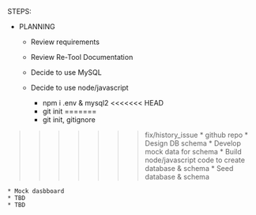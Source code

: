 STEPS:
- PLANNING
    * Review requirements
    * Review Re-Tool Documentation

    * Decide to use MySQL
    * Decide to use node/javascript
        * npm i .env & mysql2
<<<<<<< HEAD
        * git init
=======
        * git init, gitignore
>>>>>>> fix/history_issue
        * github repo
    * Design DB schema
    * Develop mock data for schema
    * Build node/javascript code to create database & schema
    * Seed database & schema

    * Mock dasbboard
    * TBD
    * TBD